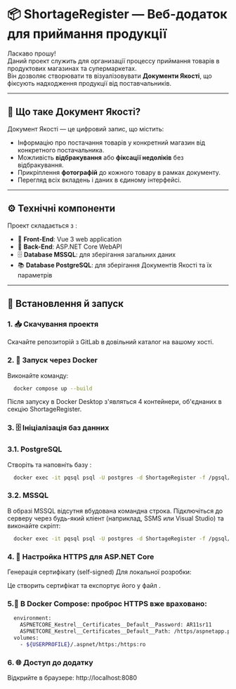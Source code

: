 # 📦 ShortageRegister — Веб-додаток для приймання продукції

Ласкаво прошу!  
Даний проект служить для организації процессу приймання товарів в продуктових магазинах та супермаркетах.  
Він дозволяє створювати тв візуалізовувати **Документи Якості**, що фіксують надходження продукції від поставчальників.

---

## 📄 Що таке Документ Якості?

Документ Якості — це цифровий запис, що містить:

- Інформацію про постачання товарів у конкретний магазин від конкретного постачальника.
- Можливість **відбракування** або **фіксації недоліків** без відбракування.
- Прикріплення **фотографій** до кожного товару в рамках документу.
- Перегляд всіх вкладень і даних в єдиному інтерфейсі.

---

## ⚙️ Технічні компоненти

Проект складається з :

- 🎨 **Front-End**: Vue 3 web application  
- 🧠 **Back-End**: ASP.NET Core WebAPI  
- 🗄️ **Database MSSQL**: для зберігання загальних даних  
- 📚 **Database PostgreSQL**: для зберігання Документів Якості та їх параметрів

---

## 🚀 Встановлення й запуск

### 1. 📥 Скачування проектя

Скачайте репозиторій з GitLab в довільний каталог на вашому хості.

### 2. 🐳 Запуск через Docker

Виконайте команду:

  ```bash
    docker compose up --build
  ```
Після запуску в Docker Desktop з'являться 4 контейнери, об'єднаних в секцію ShortageRegister.

### 3. 🗄️ Ініціалізація баз данних
  ### 3.1. PostgreSQL
   Створіть та наповніть базу :
   ```bash
     docker exec -it pqsql psql -U postgres -d ShortageRegister -f /pgsql/init.sql
   ```
  ### 3.2. MSSQL
   В образі MSSQL відсутня вбудована командна строка.
   Підключіться до серверу через будь-який кліент (наприклад, SSMS или Visual Studio) та виконайте скріпт:
   ```bash
     docker exec -it pqsql psql -U postgres -d ShortageRegister -f /pgsql/init.sql
   ```
### 4. 🔐 Настройка HTTPS для ASP.NET Core
Генерація сертифікату (self-signed)
Для локальної розробки:

Це створить сертифікат та експортує його у файл .

### 5.🧩 В Docker Compose: проброс HTTPS  вже враховано:

  ```bash
    environment:
      ASPNETCORE_Kestrel__Certificates__Default__Password: AR11sr11
      ASPNETCORE_Kestrel__Certificates__Default__Path: /https/aspnetapp.pfx
    volumes:
      - ${USERPROFILE}/.aspnet/https:/https:ro  

  ```
### 6. 🌐 Доступ до додатку
  Відкрийте в браузере:
    http://localhost:8080
